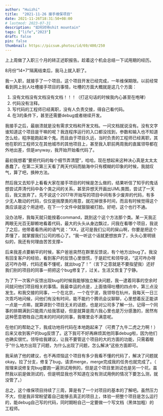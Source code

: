 ```yaml
---
author: "Huizhi"
title:  "2021-11-26 接手维保项目" 
date: 2021-11-26T18:31:50+08:00 
# lastmod: 2023-07-31
description: "如何对待shit mountain"
tags: ["life","2023"]
draft: false
pin: false
thumbnail: https://picsum.photos/id/69/400/250
---
```


上上周做了入职三个月的转正述职报告。趁着这个机会总结一下试用期的经历。

8月份“14+7”隔离结束后，我马上就入职了。

我一入职，就接手了一个项目。这个项目开发已经完成，一年维保期限。以前经常看到网上别人吐槽接手项目的事情，吐槽的方面大概就是这几个方面：

1. 没有文档没有文档没有文档！！！（打这句话的时候我内心甚至在咆哮）
2. 代码没有注释。
3. 写代码的工程师已经离职，没有人负责交接，得自己看代码。
4. 在3的条件下，甚至还需要debug或者继续开发。

我接手之后，最崩溃就是没有需求文档和开发文档。一问文档就说没有。没有文字谁知道这个项目是干嘛的呢？我连程序运行的入口都没找到，参数和输入也不知道怎么给，程序能跑起来个鬼。而且由于项目久远，当时负责的工程师已经离职，其他在职的工程师又在其他城市的其他项目上，甚至我入职前两周我的直属领导都在外地出差，但是anyway，我开始开始看代码了。

最初我想着“要把代码的每个细节弄清楚”，哈哈，现在想起来这种决心真是太太太愚蠢了。在第二天第三天看了两天代码而脑海中只有模糊的印象的时候，我就叹气，算了吧，换种方法。

然后我又去知乎上看看大家在接手项目的时候是怎么做的，结果听信了知乎的鬼话想尝试弄清代码中各个类之间的关系，甚至异想天开画出UML类图，尝试了一天后，我又放弃了。先不说这个2017年开始写的项目中间有多少废弃的代码，有多少无人敢动的代码，仅仅是揣摩类的用意，就花掉很多时间，而且有时候觉得这个类应该是这个用途吧，在下一个文件中就狠狠被打脸。好吧，这个也行不通。

没办法呀，我每天就只能按着command，跳到这个这个方法那个类。某一天我正两眼无光百无聊赖地看着代码，最大的头头从身边飘过，问我在看哪个项目，我说了之后，他带着看热闹的语气说：”XX，这可是我们公司的屎山啊，你要是把这个弄懂了，就掌握我们公司的核心了。“我一听这个话就更想放弃了，头头心里明镜似的，我还有何理由苦苦支撑~

后来我差点要躺平的时候，客户爸爸突然在群里反馈说，有个地方出bug了。我没有回复客户的经验，看到客户的反馈心里很慌，于是赶忙和领导说，“这可咋办呀这可咋办呀，代码还看不懂呢，就出bug了！”（言下之意就是不要指望我）还好我们别的项目的同事一把把这个bug修复了，过关。生活又恢复了宁静。

为了下一次客户反馈出现bug的时候我能够独立解决问题，我一逮着同事的空余时间就问他们项目相关的事情。我最幸运的点是，上面值得吐槽的四点中，第三点没发生。和我交接的同事，一个在北京，一个在宁波，我领导在杭州，我每天一日三次乖巧地问候，问他们有没有时间，能不能约个腾讯会议聊聊，心里想着反正能讲一点是一点嘛，就算讲到个项目无关的话题，也是对公司多了解一分。记得一个同事的排期满到只能周六给我答疑，但是就算是周六我心里也是万分感激的，居然有这种愿意牺牲自己周末的时间的同事，我哪里会不满意呢。

在他们的帮助之下，我成功地将代码在本地跑起来了（可费了九牛二虎之力啊！）后来又收到客户的bug反馈了。这下我可不好再麻烦其他同事debug啦，因为他们也确实很忙。领导给我建议，让我不要管这个项目的大的方面的功能，只需着眼于”什么地方出现了问题，为什么出现了问题，怎么解决“这些方面即可。

我采纳了他的建议，也不再烦恼这个项目有多少我看不懂的代码了，解决了问题就okay。拉了分支，修复了bug，请求merge，merge完成我的任务也就完成了。（ 按理来说修复完bug要跑一遍测试用例的，但是这个项目里测试也是另一个坑，虽然我以前是做测试的，但是明显我也不知道在没有测试用例的情况下要怎么测，就没管了。）

总之，这个维保项目持续了三周，算是有了一个对项目的基本的了解吧。虽然压力不大，但是我非常盼望着自己能够去真正的项目上，体验一把整个项目是怎么运行的，能debug自己写的代码，同时期盼自己一定要做一个写文档（黑体加粗）的工程师。